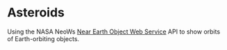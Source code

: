 # Asteroids
Using the NASA NeoWs [Near Earth Object Web Service](https://api.nasa.gov/#browseAPI) API to show orbits of Earth-orbiting objects.
